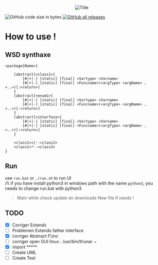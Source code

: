 <p align="center">
	<img src="https://see.fontimg.com/api/renderfont4/WyO0O/eyJyIjoiZnMiLCJoIjo2NSwidyI6MTAwMCwiZnMiOjY1LCJmZ2MiOiIjMEYxQTdEIiwiYmdjIjoiIzAwMDAwMCIsInQiOjF9/UHlVTUw/magic-owl-personal-use.png" alt="Title">
</p>



![GitHub code size in bytes](https://img.shields.io/github/languages/code-size/Rouxhero/PyUML?style=flat-square)
[![GitHub all releases](https://img.shields.io/github/downloads/Rouxhero/PyUML/total)](https://github.com/Rouxhero/GitDuBled/archive/refs/tags/V1.1.zip)
# How to use !

WSD synthaxe
-
```wsd
<package1Name>{

	[abstract]<class1>{
		[#|+|-] [static] [final] <Vartype> <Varname>
		[#|+|-] [static] [final] <Funcname>(<argType> <argName> , <..>)[:<return>]
	}
	[abstract]<enum1>{
		[#|+|-] [static] [final] <Vartype> <Varname>
		[#|+|-] [static] [final] <Funcname>(<argType> <argName> , <..>)[:<return>]
	}
	[abstract]<interface>{
		[#|+|-] [static] [final] <Vartype> <Varname>
		[#|+|-] [static] [final] <Funcname>(<argType> <argName> , <..>)[:<return>]
	}

	<class1><|--<class2>
	<class1>*--<class3>
}

```
Run
-

use `run.bat` or `./run.sh` to run UI<br>
/!\ if you have install python3 in windows path with the name `python3`, you needs to change run.bat with python3
> Main while check update en downloads New file if needs !

## TODO 
- [x] Corriger Extends
- [ ] Problemen Extends father interface
- [x] corriger Abstract FUnc
- [ ] corriger open GUI linux : /usr/bin/thunar ~
- [x] import *****
- [ ] Create UML
- [ ] Create Test
